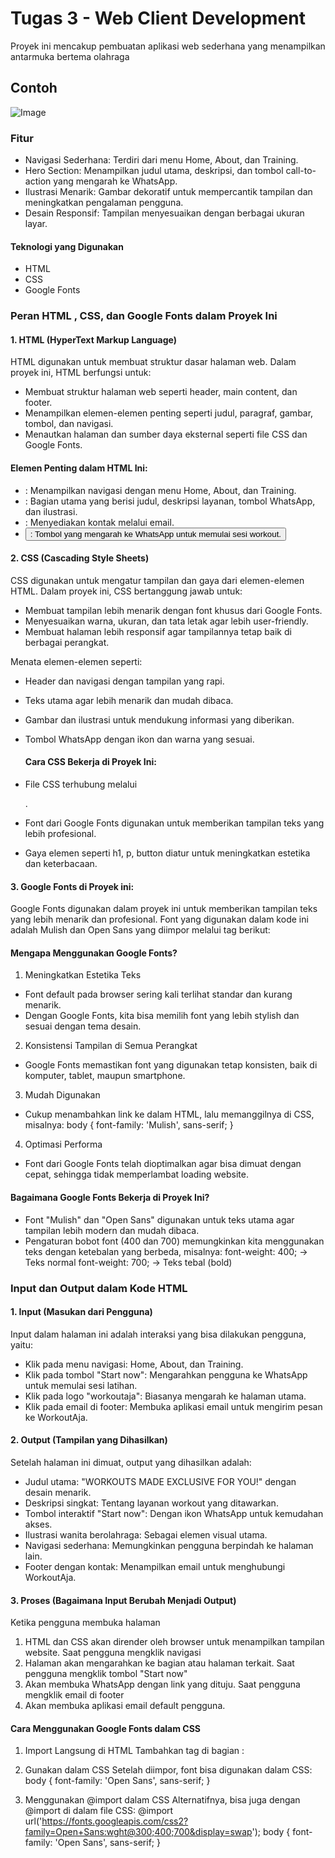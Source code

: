 # Tugas 3 - Web Client Development 
Proyek ini mencakup pembuatan aplikasi web sederhana yang menampilkan antarmuka bertema olahraga

## Contoh
![Image](https://github.com/user-attachments/assets/644cd3d9-ca77-4ec8-8ebb-2814c0aaf2f6)

### Fitur
- Navigasi Sederhana: Terdiri dari menu Home, About, dan Training.
- Hero Section: Menampilkan judul utama, deskripsi, dan tombol call-to-action yang mengarah ke WhatsApp.
- Ilustrasi Menarik: Gambar dekoratif untuk mempercantik tampilan dan meningkatkan pengalaman pengguna.
- Desain Responsif: Tampilan menyesuaikan dengan berbagai ukuran layar.

#### Teknologi yang Digunakan
- HTML
- CSS
- Google Fonts 

### Peran HTML , CSS, dan Google Fonts dalam Proyek Ini
#### 1. HTML (HyperText Markup Language)
HTML digunakan untuk membuat struktur dasar halaman web. Dalam proyek ini, HTML berfungsi untuk:
- Membuat struktur halaman web seperti header, main content, dan footer.
- Menampilkan elemen-elemen penting seperti judul, paragraf, gambar, tombol, dan navigasi.
- Menautkan halaman dan sumber daya eksternal seperti file CSS dan Google Fonts.
  
#### Elemen Penting dalam HTML Ini:
- <nav>: Menampilkan navigasi dengan menu Home, About, dan Training.
- <main>: Bagian utama yang berisi judul, deskripsi layanan, tombol WhatsApp, dan ilustrasi.
- <footer>: Menyediakan kontak melalui email.
- <button>: Tombol yang mengarah ke WhatsApp untuk memulai sesi workout.
  
#### 2. CSS (Cascading Style Sheets)
CSS digunakan untuk mengatur tampilan dan gaya dari elemen-elemen HTML. Dalam proyek ini, CSS bertanggung jawab untuk:
- Membuat tampilan lebih menarik dengan font khusus dari Google Fonts.
- Menyesuaikan warna, ukuran, dan tata letak agar lebih user-friendly.
- Membuat halaman lebih responsif agar tampilannya tetap baik di berbagai perangkat.
  
Menata elemen-elemen seperti:
- Header dan navigasi dengan tampilan yang rapi.
- Teks utama agar lebih menarik dan mudah dibaca.
- Gambar dan ilustrasi untuk mendukung informasi yang diberikan.
- Tombol WhatsApp dengan ikon dan warna yang sesuai.
  
  #### Cara CSS Bekerja di Proyek Ini:
- File CSS terhubung melalui
   <link rel="stylesheet" href="./style.css">.
- Font dari Google Fonts digunakan untuk memberikan tampilan teks yang lebih profesional.
- Gaya elemen seperti h1, p, button diatur untuk meningkatkan estetika dan keterbacaan.

#### 3. Google Fonts di Proyek ini: 
Google Fonts digunakan dalam proyek ini untuk memberikan tampilan teks yang lebih menarik dan profesional. Font yang digunakan dalam kode ini adalah Mulish dan Open Sans yang diimpor melalui tag berikut:
<link href="https://fonts.googleapis.com/css2?family=Mulish:wght@400;700&family=Open+Sans:wght@400;700&display=swap" rel="stylesheet">

#### Mengapa Menggunakan Google Fonts?
1. Meningkatkan Estetika Teks
- Font default pada browser sering kali terlihat standar dan kurang menarik.
- Dengan Google Fonts, kita bisa memilih font yang lebih stylish dan sesuai dengan tema desain.
2. Konsistensi Tampilan di Semua Perangkat
- Google Fonts memastikan font yang digunakan tetap konsisten, baik di komputer, tablet, maupun smartphone.
3. Mudah Digunakan 
- Cukup menambahkan link ke dalam <head> HTML, lalu memanggilnya di CSS, misalnya:
body {
  font-family: 'Mulish', sans-serif;
}
4. Optimasi Performa
- Font dari Google Fonts telah dioptimalkan agar bisa dimuat dengan cepat, sehingga tidak memperlambat loading website.
  
#### Bagaimana Google Fonts Bekerja di Proyek Ini?
- Font "Mulish" dan "Open Sans" digunakan untuk teks utama agar tampilan lebih modern dan mudah dibaca.
- Pengaturan bobot font (400 dan 700) memungkinkan kita menggunakan teks dengan ketebalan yang berbeda, misalnya:
font-weight: 400; → Teks normal
font-weight: 700; → Teks tebal (bold)

### Input dan Output dalam Kode HTML
#### 1. Input (Masukan dari Pengguna)
Input dalam halaman ini adalah interaksi yang bisa dilakukan pengguna, yaitu:
- Klik pada menu navigasi: Home, About, dan Training.
- Klik pada tombol "Start now": Mengarahkan pengguna ke WhatsApp untuk memulai sesi latihan.
- Klik pada logo "workoutaja": Biasanya mengarah ke halaman utama.
- Klik pada email di footer: Membuka aplikasi email untuk mengirim pesan ke WorkoutAja.
  
#### 2. Output (Tampilan yang Dihasilkan)
Setelah halaman ini dimuat, output yang dihasilkan adalah:
- Judul utama: "WORKOUTS MADE EXCLUSIVE FOR YOU!" dengan desain menarik.
- Deskripsi singkat: Tentang layanan workout yang ditawarkan.
- Tombol interaktif "Start now": Dengan ikon WhatsApp untuk kemudahan akses.
- Ilustrasi wanita berolahraga: Sebagai elemen visual utama.
- Navigasi sederhana: Memungkinkan pengguna berpindah ke halaman lain.
- Footer dengan kontak: Menampilkan email untuk menghubungi WorkoutAja.
  
#### 3. Proses (Bagaimana Input Berubah Menjadi Output)
Ketika pengguna membuka halaman
1. HTML dan CSS akan dirender oleh browser untuk menampilkan tampilan website.
Saat pengguna mengklik navigasi
2. Halaman akan mengarahkan ke bagian atau halaman terkait.
Saat pengguna mengklik tombol "Start now"
3. Akan membuka WhatsApp dengan link yang dituju.
Saat pengguna mengklik email di footer
4. Akan membuka aplikasi email default pengguna.

#### Cara Menggunakan Google Fonts dalam CSS
1. Import Langsung di HTML
Tambahkan tag <link> di bagian <head>:
<link href="https://fonts.googleapis.com/css2?family=Open+Sans:wght@300;400;700&display=swap" rel="stylesheet">

2. Gunakan dalam CSS
Setelah diimpor, font bisa digunakan dalam CSS:
body {
  font-family: 'Open Sans', sans-serif;
}

3. Menggunakan @import dalam CSS
Alternatifnya, bisa juga dengan @import di dalam file CSS:
@import url('https://fonts.googleapis.com/css2?family=Open+Sans:wght@300;400;700&display=swap');
body {
  font-family: 'Open Sans', sans-serif;
}
